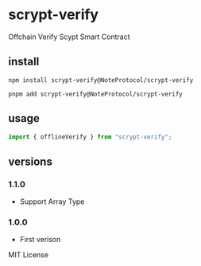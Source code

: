 # scrypt-verify

Offchain Verify Scypt Smart Contract

## install

```
npm install scrypt-verify@NoteProtocol/scrypt-verify
```

```
pnpm add scrypt-verify@NoteProtocol/scrypt-verify
```

## usage

```typescript
import { offlineVerify } from "scrypt-verify";
```

## versions

### 1.1.0

- Support Array Type

### 1.0.0

- First verison

MIT License
